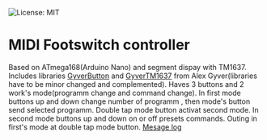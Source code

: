 ![License: MIT](https://img.shields.io/github/license/KorsakAndrey/led_lamp)
# MIDI Footswitch controller
Based on ATmega168(Arduino Nano) and segment dispay with TM1637.
Includes libraries [GyverButton](https://github.com/GyverLibs/GyverButton) and [GyverTM1637](https://github.com/GyverLibs/GyverTM1637) from Alex Gyver(libraries have to be minor changed and complemented).
Haves 3 buttons and 2 work's mode(programm change and command change). In first mode buttons up and down change number of programm , then  mode's button send selected programm. Double tap mode button activat second mode. In second mode buttons up and down on or off presets commands. Outing in first's mode at double tap mode button.
[Mesage log ](/.img/1.jpg)
